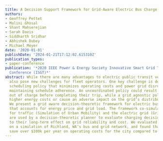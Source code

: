 ```yaml
---
title: A Decision Support Framework for Grid-Aware Electric Bus Charge Scheduling
authors:
- Geoffrey Pettet
- Malini Ghosal
- Shant Mahserejian
- Sarah Davis
- Siddharth Sridhar
- Abhishek Dubey
- Michael Meyer
date: '2020-01-01'
publishDate: '2024-01-21T17:12:02.615310Z'
publication_types:
- paper-conference
publication: '*2020 IEEE Power & Energy Society Innovative Smart Grid Technologies
  Conference (ISGT)*'
abstract: While there are many advantages to electric public transit vehicles, they
  also pose new challenges for fleet operators. One key challenge is defining a charge
  scheduling policy that minimizes operating costs and power grid disruptions while
  maintaining schedule adherence. An uncoordinated policy could result in buses running
  out of charge before completing their trip, while a grid agnostic policy might incur
  higher energy costs or cause an adverse impact on the grid’s distribution system.
  We present a grid aware decision-theoretic framework for electric bus charge scheduling
  that accounts for energy price and grid load. The framework co-simulates models
  for traffic (Simulation of Urban Mobility) and the electric grid (GridLAB-D), which
  are used by a decision-theoretic planner to evaluate charging decisions with regard
  to their long-term effect on grid reliability and cost. We evaluated the framework
  on a simulation of Richland, WA’s bus and grid network, and found that it could
  save over $100k per year on operating costs for the city compared to greedy methods.
---
```

